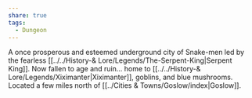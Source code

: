 ```yaml
---
share: true
tags:
  - Dungeon
---
```


A once prosperous and esteemed underground city of Snake-men led by the fearless [[../../History-& Lore/Legends/The-Serpent-King|Serpent King]]. Now fallen to age and ruin... home to [[../../History-& Lore/Legends/Xiximanter|Xiximanter]], goblins, and blue mushrooms. Located a few miles north of [[../Cities & Towns/Goslow/index|Goslow]].